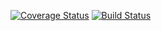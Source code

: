 [![Coverage Status](https://coveralls.io/repos/github/tomaspasie/Stats-Project/badge.svg?branch=master)](https://coveralls.io/github/tomaspasie/Stats-Project?branch=master)
[![Build Status](https://travis-ci.org/tomaspasie/Stats-Project.svg?branch=master)](https://travis-ci.org/tomaspasie/Stats-Project)
